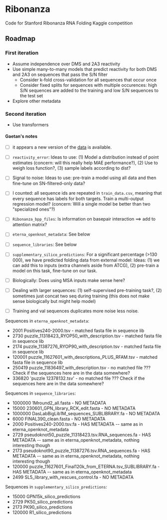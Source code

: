 # Ribonanza

Code for Stanford Ribonanza RNA Folding Kaggle competition

## Roadmap

### First iteration

* Assume independence over DMS and 2A3 reactivity
* Use simple many-to-many models that predict reactivity for both DMS and 2A3 on sequences that pass the S/N filter
    - Consider k-fold cross-validation for all sequences that occur once
    - Consider fixed splits for sequences with multiple occurences: high S/N sequences are added to the training and low S/N sequences to the test set 
* Explore other metadata

### Second iteration 

* Use transformers




#### Gaetan's notes

- [ ] it appears a new version of the [data](https://www.kaggle.com/competitions/stanford-ribonanza-rna-folding/data) is available.
- [ ] `reactivity_error`: Ideas to use: (1) Model a distribution instead of point estimates (concern: will this really help MAE performance?), (2) Use to weigh loss function?, (3) sample labels according to dist?
- [ ] Signal to noise: Ideas to use: pre-train a model using all data and then fine-tune on SN-filtered-only data?
- [ ] I counted: all sequence ids are repeated in `train_data.csv`, meaning that every sequence has labels for both targets. Train a multi-output regression model? (concern: Will a single model be better than two "specialized ones"?)
- [ ] `Ribonanza_bpp_files`: Is information on basepair interaction ==> add to attention matrix?
- [ ] `eterna_openknot_metadata`: See below
- [ ] `sequence_libraries`: See below
- [ ] `supplementary_silico_predictions`: For a significant percentage (>130 000), we have predicted folding data from external model: Ideas: (1) we can add this to inputs (extra channels aside from ATCG), (2) pre-train a model on this task, fine-tune on our task.
- [ ] Biologically: Does using MSA inputs make sense here?
- [ ] Dealing with larger sequences: (1) self-supervised pre-training task?, (2) sometimes just concat two seq during training (this does not make sense biologically but might help model)
- [ ] Training and val sequences duplicates more noise less noise.



Sequences in `eterna_openknot_metadata`:
- 2001 Positives240-2000.tsv - matched fasta file in sequence lib    
- 2730 puzzle_11318423_RYOP50_with_description.tsv - matched fasta file in sequence lib   
- 2174  puzzle_11387276_RYOP90_with_description.tsv - matched fasta file in sequence lib   
- 120001 puzzle_11627601_with_descriptions_PLUS_RFAM.tsv - matched fasta file in sequence lib   
- 250419 puzzle_11836497_with_description.tsv - no matched file ??? Check if the sequences here are in the data somewhere?
- 336820 'puzzle 12378132.tsv' - no matched file ??? Check if the sequences here are in the data somewhere?

Sequences in `sequence_libraries`:
- 1000000 1Mround2_all.fasta - NO METADATA
- 15000 230601_GPN_library_RCK_edit.fasta - NO METADATA
- 1000000 DasLabBigLib1M_sequences_SUBLIBRARY.fa - NO METADATA
- 6000 FINAL390_clean.fasta - NO METADATA
- 2000 Positives240-2000.tsv.fa - HAS METADATA -- same as in eterna_openknot_metadata
- 2729 pseudoknot50_puzzle_11318423.tsv.RNA_sequences.fa - HAS METADATA -- same as in eterna_openknot_metadata, nothing interesting though
- 2173 pseudoknot90_puzzle_11387276.tsv.RNA_sequences.fa - HAS METADATA -- same as in eterna_openknot_metadata, nothing interesting though
- 120000 puzzle_11627601_Final120k_from_ETERNA.tsv_SUBLIBRARY.fa - HAS METADATA -- same as in eterna_openknot_metadata
- 2499 SL5_library_with_rescues_control.fa - NO METADATA

Sequences in `supplementary_silico_predictions`:
- 15000 GPN15k_silico_predictions
- 2729 PK50_silico_predictions
- 2173 PK90_silico_predictions
- 120000 R1_silico_predictions
